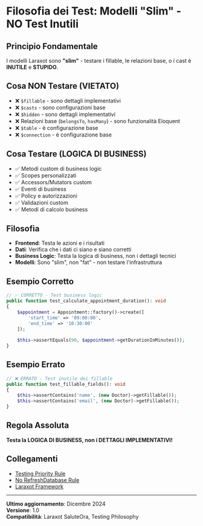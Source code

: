 # Filosofia dei Test: Modelli "Slim" - NO Test Inutili

## Principio Fondamentale
I modelli Laraxot sono **"slim"** - testare i fillable, le relazioni base, o i cast è **INUTILE** e **STUPIDO**.

## Cosa NON Testare (VIETATO)
- ❌ `$fillable` - sono dettagli implementativi
- ❌ `$casts` - sono configurazioni base
- ❌ `$hidden` - sono dettagli implementativi
- ❌ Relazioni base (`belongsTo`, `hasMany`) - sono funzionalità Eloquent
- ❌ `$table` - è configurazione base
- ❌ `$connection` - è configurazione base

## Cosa Testare (LOGICA DI BUSINESS)
- ✅ Metodi custom di business logic
- ✅ Scopes personalizzati
- ✅ Accessors/Mutators custom
- ✅ Eventi di business
- ✅ Policy e autorizzazioni
- ✅ Validazioni custom
- ✅ Metodi di calcolo business

## Filosofia
- **Frontend**: Testa le azioni e i risultati
- **Dati**: Verifica che i dati ci siano e siano corretti
- **Business Logic**: Testa la logica di business, non i dettagli tecnici
- **Modelli**: Sono "slim", non "fat" - non testare l'infrastruttura

## Esempio Corretto
```php
// ✅ CORRETTO - Test business logic
public function test_calculate_appointment_duration(): void
{
    $appointment = Appointment::factory()->create([
        'start_time' => '09:00:00',
        'end_time' => '10:30:00'
    ]);
    
    $this->assertEquals(90, $appointment->getDurationInMinutes());
}
```

## Esempio Errato
```php
// ❌ ERRATO - Test inutile dei fillable
public function test_fillable_fields(): void
{
    $this->assertContains('name', (new Doctor)->getFillable());
    $this->assertContains('email', (new Doctor)->getFillable());
}
```

## Regola Assoluta
**Testa la LOGICA DI BUSINESS, non i DETTAGLI IMPLEMENTATIVI!**

## Collegamenti
- [Testing Priority Rule](testing-priority-rule.md)
- [No RefreshDatabase Rule](no-refresh-database-rule.md)
- [Laraxot Framework](../../laravel/Modules/Xot/docs/laraxot-framework.md)

---
**Ultimo aggiornamento**: Dicembre 2024  
**Versione**: 1.0  
**Compatibilità**: Laraxot SaluteOra, Testing Philosophy
